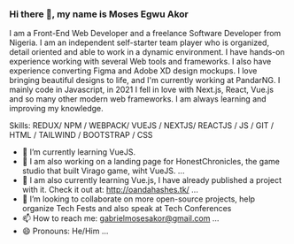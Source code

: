 ### Hi there 👋, my name is Moses Egwu Akor

I am a Front-End Web Developer and a freelance Software Developer from Nigeria. I am an independent self-starter team player who is organized, detail oriented and able to work in a dynamic environment. I have hands-on experience working with several Web tools and frameworks. I also have experience converting Figma and Adobe XD design mockups. I love bringing beautiful designs to life, and I'm currently working at PandarNG. I mainly code in Javascript, in 2021 I fell in love with Next.js, React, Vue.js and so many other modern web frameworks. I am always learning and improving my knowledge.

Skills: REDUX/ NPM / WEBPACK/ VUEJS / NEXTJS/ REACTJS / JS / GIT / HTML / TAILWIND / BOOTSTRAP / CSS
- 🔭 I’m currently learning VueJS.
- 🔭 I am also working on a landing page for HonestChronicles, the game studio that built Virago game, wiht VueJS. ...
- 🌱 I am also  currently learning Vue.js, I have already published a project with it. Check it out at: http://oandahashes.tk/ ...
- 👯 I’m looking to collaborate on more open-source projects, help organize Tech Fests and also speak at Tech Conferences
- 📫 How to reach me: gabrielmosesakor@gmail.com ...
- 😄 Pronouns: He/Him ...

